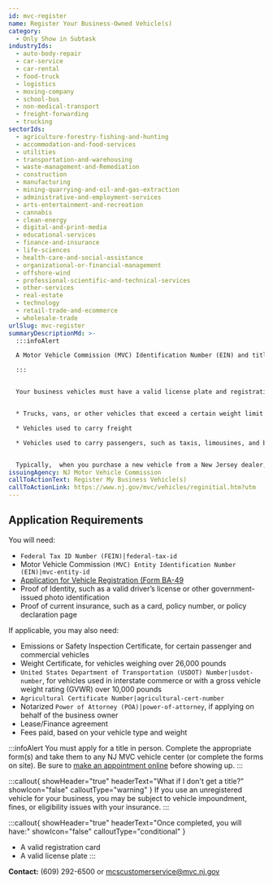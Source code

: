 ```yaml
---
id: mvc-register
name: Register Your Business-Owned Vehicle(s)
category:
  - Only Show in Subtask
industryIds:
  - auto-body-repair
  - car-service
  - car-rental
  - food-truck
  - logistics
  - moving-company
  - school-bus
  - non-medical-transport
  - freight-forwarding
  - trucking
sectorIds:
  - agriculture-forestry-fishing-and-hunting
  - accommodation-and-food-services
  - utilities
  - transportation-and-warehousing
  - waste-management-and-Remediation
  - construction
  - manufacturing
  - mining-quarrying-and-oil-and-gas-extraction
  - administrative-and-employment-services
  - arts-entertainment-and-recreation
  - cannabis
  - clean-energy
  - digital-and-print-media
  - educational-services
  - finance-and-insurance
  - life-sciences
  - health-care-and-social-assistance
  - organizational-or-financial-management
  - offshore-wind
  - professional-scientific-and-technical-services
  - other-services
  - real-estate
  - technology
  - retail-trade-and-ecommerce
  - wholesale-trade
urlSlug: mvc-register
summaryDescriptionMd: >-
  :::infoAlert

  A Motor Vehicle Commission (MVC) Identification Number (EIN) and title showing business ownership are required before registering a business vehicle

  :::


  Your business vehicles must have a valid license plate and registration card to be legally driven on public roads. This includes:


  * Trucks, vans, or other vehicles that exceed a certain weight limit (usually over 10,000 pounds)

  * Vehicles used to carry freight

  * Vehicles used to carry passengers, such as taxis, limousines, and buses


  Typically,  when you purchase a new vehicle from a New Jersey dealer, **they register it for you as part of the sales process.** If you opt out, or have a vehicle that was registered out of state, you, as the buyer, are responsible for registering it in NJ.
issuingAgency: NJ Motor Vehicle Commission
callToActionText: Register My Business Vehicle(s)
callToActionLink: https://www.nj.gov/mvc/vehicles/reginitial.htm?utm
---
```

## Application Requirements
You will need:
* `Federal Tax ID Number (FEIN)|federal-tax-id`
* Motor Vehicle Commission `(MVC) Entity Identification Number (EIN)|mvc-entity-id`
* [Application for Vehicle Registration (Form BA-49](https://www.nj.gov/mvc/pdf/vehicles/BA-49.pdf)
* Proof of Identity, such as a valid driver’s license or other government-issued photo identification
* Proof of current insurance, such as a card, policy number, or policy declaration page

If applicable, you may also need:
* Emissions or Safety Inspection Certificate, for certain passenger and commercial vehicles
* Weight Certificate, for vehicles weighing over 26,000 pounds
* `United States Department of Transportation (USDOT) Number|usdot-number`, for vehicles used in interstate commerce or with a gross vehicle weight rating (GVWR) over 10,000 pounds
* `Agricultural Certificate Number|agricultural-cert-number`
* Notarized `Power of Attorney (POA)|power-of-attorney`, if applying on behalf of the business owner
* Lease/Finance agreement
* Fees paid, based on your vehicle type and weight

:::infoAlert 
 You must apply for a title in person. Complete the appropriate form(s) and take them to any NJ MVC vehicle center (or complete the forms on site). Be sure to [make an appointment online](https://telegov.njportal.com/njmvc/AppointmentWizard/8) before showing up.
:::

:::callout{ showHeader="true" headerText="What if I don't get a title?" showIcon="false" calloutType="warning" }
If you use an unregistered vehicle for your business, you may be subject to vehicle impoundment, fines, or eligibility issues with your insurance.
:::

:::callout{ showHeader="true" headerText="Once completed, you will have:" showIcon="false" calloutType="conditional" }
* A valid registration card 
* A valid license plate
:::

**Contact:** (609) 292-6500 or mcscustomerservice@mvc.nj.gov
